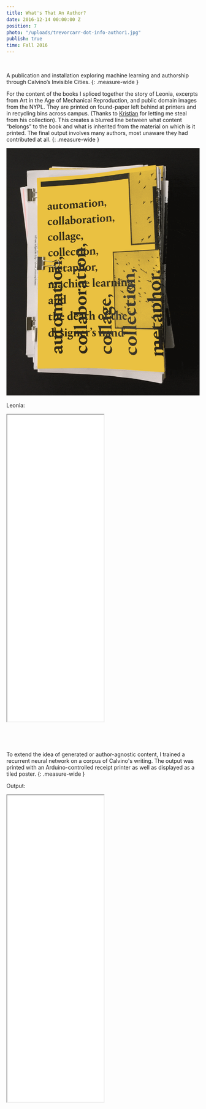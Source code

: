 ```yaml
---
title: What's That An Author?
date: 2016-12-14 00:00:00 Z
position: 7
photo: "/uploads/trevorcarr-dot-info-author1.jpg"
publish: true
time: Fall 2016
---
```


<img ix-path="trevorcarr-dot-info-author1.jpg"
     sizes="(min-width: 2100px) 50vw, (min-width: 700px) 70vw, 100vw" />

A publication and installation exploring machine learning and authorship through Calvino’s Invisible Cities.
{: .measure-wide }

For the content of the books I spliced together the story of Leonia, excerpts from Art in the Age of Mechanical Reproduction, and public domain images from the NYPL. They are printed on found-paper left behind at printers and in recycling bins across campus. (Thanks to <span class="link dim out">[Kristian](http://www.ookb.co/)</span> for letting me steal from his collection). This creates a blurred line between what content “belongs” to the book and what is inherited from the material on which is it printed. The final output involves many authors, most unaware they had contributed at all.
{: .measure-wide }

![](/uploads/trevorcarr-dot-info-author2.gif)

Leonia:
<iframe src="/uploads/trevorcarr-dot-info-leonia.txt" width="50%" height="800px"></iframe>

<img ix-path="trevorcarr-dot-info-author3.jpg"
     sizes="(min-width: 2100px) 50vw, (min-width: 700px) 70vw, 100vw" />
<img ix-path="trevorcarr-dot-info-author6.jpg"
     sizes="(min-width: 2100px) 50vw, (min-width: 700px) 70vw, 100vw" />
<img ix-path="trevorcarr-dot-info-author7.jpg"
     sizes="(min-width: 2100px) 50vw, (min-width: 700px) 70vw, 100vw" />
<img ix-path="trevorcarr-dot-info-author8.jpg"
     sizes="(min-width: 2100px) 50vw, (min-width: 700px) 70vw, 100vw" />
<img ix-path="trevorcarr-dot-info-author9.jpg"
     sizes="(min-width: 2100px) 50vw, (min-width: 700px) 70vw, 100vw" />
<img ix-path="trevorcarr-dot-info-author10.jpg"
     sizes="(min-width: 2100px) 50vw, (min-width: 700px) 70vw, 100vw" />
---

To extend the idea of generated or author-agnostic content, I trained a recurrent neural network on a corpus of Calvino's writing. The output was printed with an Arduino-controlled receipt printer as well as displayed as a tiled poster.
{: .measure-wide }

Output:
<iframe src="/uploads/trevorcarr-dot-info-authortext.txt" width="50%" height="800px"></iframe>

<img ix-path="trevorcarr-dot-info-author11.jpg"
     sizes="(min-width: 2100px) 50vw, (min-width: 700px) 70vw, 100vw" />
<img ix-path="trevorcarr-dot-info-author12.jpg"
     sizes="(min-width: 2100px) 50vw, (min-width: 700px) 70vw, 100vw" />
<img ix-path="trevorcarr-dot-info-author13.jpg"
     sizes="(min-width: 2100px) 50vw, (min-width: 700px) 70vw, 100vw" />
